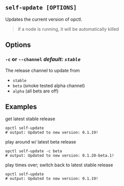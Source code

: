 ## `self-update [OPTIONS]`

Updates the current version of opctl.

> if a node is running, it will be automatically killed

## Options

### `-c` or `--channel` *default: `stable`*
The release channel to update from

- `stable`
- `beta` (smoke tested alpha channel)
- `alpha` (all bets are off)

## Examples

get latest stable release
```shell
opctl self-update
# output: Updated to new version: 0.1.19!
```

play around w/ latest beta release
 ```shell
opctl self-update -c beta
# output: Updated to new version: 0.1.20-beta.1!
```

play times over; switch back to latest stable release
```shell
opctl self-update
# output: Updated to new version: 0.1.19!
```
